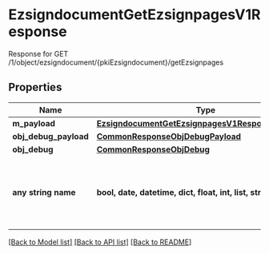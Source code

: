 # EzsigndocumentGetEzsignpagesV1Response

Response for GET /1/object/ezsigndocument/{pkiEzsigndocument}/getEzsignpages

## Properties
Name | Type | Description | Notes
------------ | ------------- | ------------- | -------------
**m_payload** | [**EzsigndocumentGetEzsignpagesV1ResponseMPayload**](EzsigndocumentGetEzsignpagesV1ResponseMPayload.md) |  | 
**obj_debug_payload** | [**CommonResponseObjDebugPayload**](CommonResponseObjDebugPayload.md) |  | [optional] 
**obj_debug** | [**CommonResponseObjDebug**](CommonResponseObjDebug.md) |  | [optional] 
**any string name** | **bool, date, datetime, dict, float, int, list, str, none_type** | any string name can be used but the value must be the correct type | [optional]

[[Back to Model list]](../README.md#documentation-for-models) [[Back to API list]](../README.md#documentation-for-api-endpoints) [[Back to README]](../README.md)


